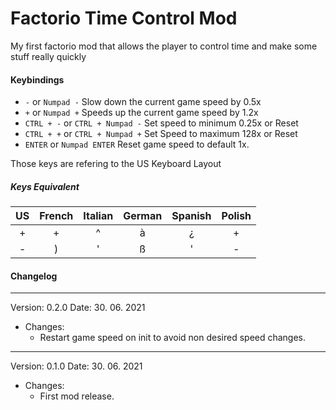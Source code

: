 # Factorio Time Control Mod

My first factorio mod that allows the player to control time and make some stuff really quickly

#### Keybindings

- `-` or `Numpad -` Slow down the current game speed by 0.5x
- `+` or `Numpad +`  Speeds up the current game speed by 1.2x
- `CTRL + -` or `CTRL + Numpad -` Set speed to minimum 0.25x or Reset
- `CTRL + +` or `CTRL + Numpad +` Set Speed to maximum 128x or Reset
- `ENTER` or `Numpad ENTER` Reset game speed to default 1x.

Those keys are refering to the US Keyboard Layout

##### Keys Equivalent

|  US  | French | Italian | German | Spanish | Polish |
| :--: | :----: | :-----: | :----: | :-----: | :----: |
|  +   |   +    |    ^    |   à    |    ¿    |   +    |
|  -   |   )    |    '    |   ß    |    '    |   -    |

#### Changelog

---------------------------------------------------------------------------------------------------
Version: 0.2.0
Date: 30. 06. 2021

- Changes:
  - Restart game speed on init to avoid non desired speed changes.

---------------------------------------------------------------------------------------------------
Version: 0.1.0
Date: 30. 06. 2021

- Changes:
  - First mod release.
